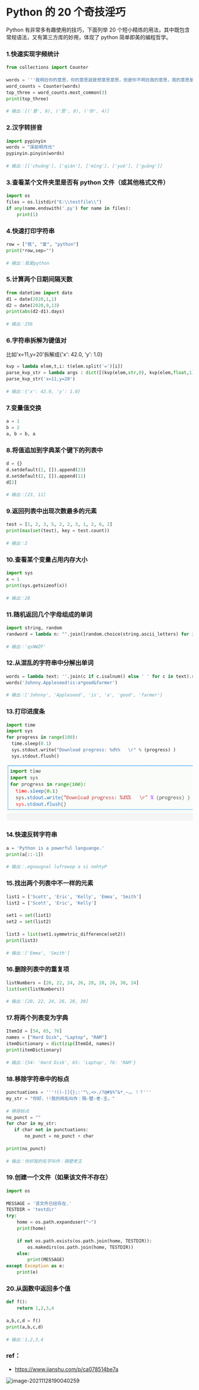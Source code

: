 # Python 的 20 个奇技淫巧

Python 有非常多有趣使用的技巧，下面列举 20 个短小精炼的用法，其中既包含常规语法，又有第三方库的妙用，体现了 python 简单即美的编程哲学。

### 1.快速实现字频统计

```python
from collections import Counter

words = '''我明白你的意思，你的意思就是想意思意思，但是你不明白我的意思，我的意思是你不用意思意思。'''
word_counts = Counter(words)
top_three = word_counts.most_common(3)
print(top_three)

# 输出：[('意', 8), ('思', 8), ('你', 4)]
```

### 2.汉字转拼音

```python
import pypinyin
words = "床前明月光"
pypinyin.pinyin(words)

# 输出：[['chuáng'], ['qián'], ['míng'], ['yuè'], ['guāng']]
```

### 3.查看某个文件夹里是否有 python 文件（或其他格式文件）

```python
import os
files = os.listdir("E:\\testfile\\")
if any(name.endswith('.py') for name in files):
    print(1)
```

### 4.快速打印字符串

```python
row = ["我", "爱", "python"]
print(*row,sep="")

# 输出：我爱python
```

### 5.计算两个日期间隔天数

```python
from datetime import date
d1 = date(2020,1,1)
d2 = date(2020,9,13)
print(abs(d2-d1).days)

# 输出：256
```

### 6.字符串拆解为键值对

比如'x=11,y=20'拆解成{'x': 42.0, 'y': 1.0}

```python
kvp = lambda elem,t,i: t(elem.split('=')[i])
parse_kvp_str = lambda args : dict([(kvp(elem,str,0), kvp(elem,float,1)) for elem in args.split(',')])
parse_kvp_str('x=11,y=20')

# 输出：{'x': 42.0, 'y': 1.0}
```

### 7.变量值交换

```python
a = 1
b = 2
a, b = b, a
```

### 8.将值追加到字典某个键下的列表中

```python
d = {}
d.setdefault(2, []).append(23)
d.setdefault(2, []).append(11)
d[2]

# 输出：[23, 11]
```

### 9.返回列表中出现次数最多的元素

```python
test = [1, 2, 3, 5, 2, 2, 3, 1, 2, 6, 2]
print(max(set(test), key = test.count))

# 输出：2
```

### 10.查看某个变量占用内存大小

```python
import sys
x = 1
print(sys.getsizeof(x))

# 输出：28
```

### 11.随机返回几个字母组成的单词

```python
import string, random
randword = lambda n: "".join([random.choice(string.ascii_letters) for i in range(n)])

# 输出：'qsNWZF'
```

### 12.从混乱的字符串中分解出单词

```python
words = lambda text: ''.join(c if c.isalnum() else ' ' for c in text).split()
words('Johnny.Appleseed!is:a*good&farmer')

# 输出：['Johnny', 'Appleseed', 'is', 'a', 'good', 'farmer']
```

### 13.打印进度条

```python
import time
import sys
for progress in range(100):
  time.sleep(0.1)
  sys.stdout.write("Download progress: %d%%   \r" % (progress) )
  sys.stdout.flush()
```

![image-20211128190040259](../assets/python小技巧.assets/13723999-1b6ae805b82d7dc9.webp)

### 14.快速反转字符串

```python
a = 'Python is a powerful languange.'
print(a[::-1])

# 输出：.egnaugnal lufrewop a si nohtyP
```

### 15.找出两个列表中不一样的元素

```python
list1 = ['Scott', 'Eric', 'Kelly', 'Emma', 'Smith']
list2 = ['Scott', 'Eric', 'Kelly']

set1 = set(list1)
set2 = set(list2)

list3 = list(set1.symmetric_difference(set2))
print(list3)

# 输出：['Emma', 'Smith']
```

### 16.删除列表中的重复项

```python
listNumbers = [20, 22, 24, 26, 28, 28, 20, 30, 24]
list(set(listNumbers))

# 输出：[20, 22, 24, 26, 28, 30]
```

### 17.将两个列表变为字典

```python
ItemId = [54, 65, 76]
names = ["Hard Disk", "Laptop", "RAM"]
itemDictionary = dict(zip(ItemId, names))
print(itemDictionary)

# 输出：{54: 'Hard Disk', 65: 'Laptop', 76: 'RAM'}
```

### 18.移除字符串中的标点

```python
punctuations = '''!()-[]{};:'"\,<>./?@#$%^&*_~，。！？'''
my_str = "你好，!!我的网名叫作：隔-壁-老-王。"

# 移除标点
no_punct = ""
for char in my_str:
   if char not in punctuations:
       no_punct = no_punct + char

print(no_punct)

# 输出：你好我的名字叫作：隔壁老王
```

### 19.创建一个文件（如果该文件不存在）

```python
import os

MESSAGE = '该文件已经存在.'
TESTDIR = 'testdir'
try:
    home = os.path.expanduser("~")
    print(home)

    if not os.path.exists(os.path.join(home, TESTDIR)):
        os.makedirs(os.path.join(home, TESTDIR))
    else:
        print(MESSAGE)
except Exception as e:
    print(e)
```

### 20.从函数中返回多个值

```python
def f():
    return 1,2,3,4

a,b,c,d = f()
print(a,b,c,d)

# 输出：1,2,3,4
```

### ref：

- https://www.jianshu.com/p/ca078514be7a

![image-20211128190040259](../assets/python小技巧.assets/image-20211128190040259.png)
